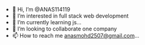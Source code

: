 - 👋 Hi, I’m @ANAS114119
- 👀 I’m interested in full stack web development
- 🌱 I’m currently learning js...
- 💞️ I’m looking to collaborate one company
- 📫 How to reach me anasmohd2507@gmail.com...

<!---
ANNAS114119/ANNAS114119 is a ✨ special ✨ repository because its `README.md` (this file) appears on your GitHub profile.
You can click the Preview link to take a look at your changes.
--->

